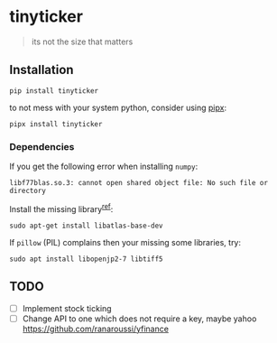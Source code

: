 # tinyticker

> its not the size that matters

## Installation

```
pip install tinyticker
```

to not mess with your system python, consider using [pipx](https://github.com/pypa/pipx):

```
pipx install tinyticker
```

### Dependencies

If you get the following error when installing `numpy`:

```
libf77blas.so.3: cannot open shared object file: No such file or directory
```

Install the missing library<sup>[ref](https://numpy.org/devdocs/user/troubleshooting-importerror.html#raspberry-pi)</sup>:

```
sudo apt-get install libatlas-base-dev
```

If `pillow` (PIL) complains then your missing some libraries, try:

```
sudo apt install libopenjp2-7 libtiff5
```

## TODO

- [ ] Implement stock ticking 
- [ ] Change API to one which does not require a key, maybe yahoo https://github.com/ranaroussi/yfinance

